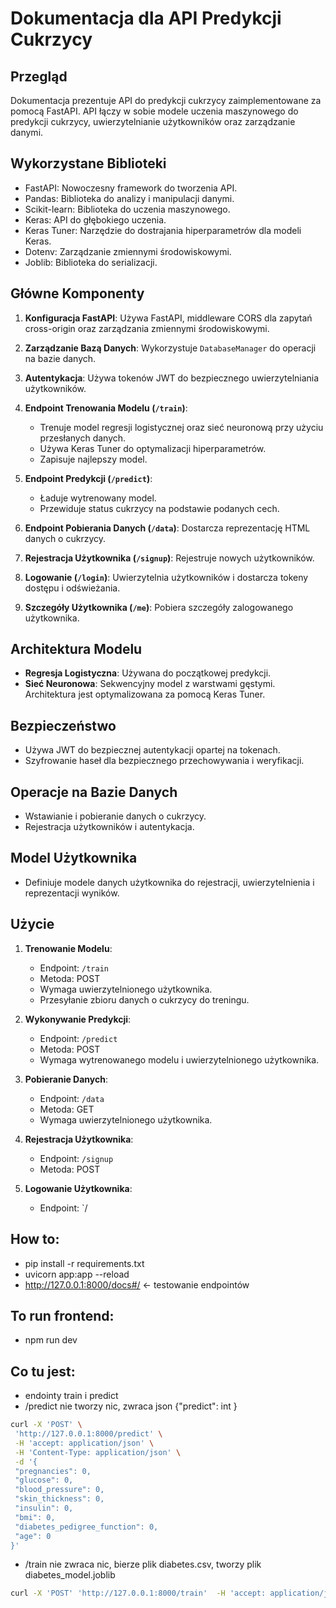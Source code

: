 # Dokumentacja dla API Predykcji Cukrzycy

## Przegląd
Dokumentacja prezentuje API do predykcji cukrzycy zaimplementowane za pomocą FastAPI. API łączy w sobie modele uczenia maszynowego do predykcji cukrzycy, uwierzytelnianie użytkowników oraz zarządzanie danymi.

## Wykorzystane Biblioteki
- FastAPI: Nowoczesny framework do tworzenia API.
- Pandas: Biblioteka do analizy i manipulacji danymi.
- Scikit-learn: Biblioteka do uczenia maszynowego.
- Keras: API do głębokiego uczenia.
- Keras Tuner: Narzędzie do dostrajania hiperparametrów dla modeli Keras.
- Dotenv: Zarządzanie zmiennymi środowiskowymi.
- Joblib: Biblioteka do serializacji.

## Główne Komponenty
1. **Konfiguracja FastAPI**: Używa FastAPI, middleware CORS dla zapytań cross-origin oraz zarządzania zmiennymi środowiskowymi.

2. **Zarządzanie Bazą Danych**: Wykorzystuje `DatabaseManager` do operacji na bazie danych.

3. **Autentykacja**: Używa tokenów JWT do bezpiecznego uwierzytelniania użytkowników.

4. **Endpoint Trenowania Modelu (`/train`)**: 
   - Trenuje model regresji logistycznej oraz sieć neuronową przy użyciu przesłanych danych.
   - Używa Keras Tuner do optymalizacji hiperparametrów.
   - Zapisuje najlepszy model.

5. **Endpoint Predykcji (`/predict`)**:
   - Ładuje wytrenowany model.
   - Przewiduje status cukrzycy na podstawie podanych cech.

6. **Endpoint Pobierania Danych (`/data`)**: Dostarcza reprezentację HTML danych o cukrzycy.

7. **Rejestracja Użytkownika (`/signup`)**: Rejestruje nowych użytkowników.

8. **Logowanie (`/login`)**: Uwierzytelnia użytkowników i dostarcza tokeny dostępu i odświeżania.

9. **Szczegóły Użytkownika (`/me`)**: Pobiera szczegóły zalogowanego użytkownika.

## Architektura Modelu
- **Regresja Logistyczna**: Używana do początkowej predykcji.
- **Sieć Neuronowa**: Sekwencyjny model z warstwami gęstymi. Architektura jest optymalizowana za pomocą Keras Tuner.

## Bezpieczeństwo
- Używa JWT do bezpiecznej autentykacji opartej na tokenach.
- Szyfrowanie haseł dla bezpiecznego przechowywania i weryfikacji.

## Operacje na Bazie Danych
- Wstawianie i pobieranie danych o cukrzycy.
- Rejestracja użytkowników i autentykacja.

## Model Użytkownika
- Definiuje modele danych użytkownika do rejestracji, uwierzytelnienia i reprezentacji wyników.

## Użycie
1. **Trenowanie Modelu**:
   - Endpoint: `/train`
   - Metoda: POST
   - Wymaga uwierzytelnionego użytkownika.
   - Przesyłanie zbioru danych o cukrzycy do treningu.

2. **Wykonywanie Predykcji**:
   - Endpoint: `/predict`
   - Metoda: POST
   - Wymaga wytrenowanego modelu i uwierzytelnionego użytkownika.

3. **Pobieranie Danych**:
   - Endpoint: `/data`
   - Metoda: GET
   - Wymaga uwierzytelnionego użytkownika.

4. **Rejestracja Użytkownika**:
   - Endpoint: `/signup`
   - Metoda: POST

5. **Logowanie Użytkownika**:
   - Endpoint: `/


## How to:
 - pip install -r requirements.txt
 - uvicorn app:app --reload
 - http://127.0.0.1:8000/docs#/ <- testowanie endpointów

## To run frontend:
- npm run dev

## Co tu jest:
 - endointy train i predict 
 - /predict nie tworzy nic, zwraca json {"predict": int }
 ```bash 
 curl -X 'POST' \
  'http://127.0.0.1:8000/predict' \
  -H 'accept: application/json' \
  -H 'Content-Type: application/json' \
  -d '{
  "pregnancies": 0,
  "glucose": 0,
  "blood_pressure": 0,
  "skin_thickness": 0,
  "insulin": 0,
  "bmi": 0,
  "diabetes_pedigree_function": 0,
  "age": 0
}'
 ```
 - /train nie zwraca nic, bierze plik diabetes.csv, tworzy plik diabetes_model.joblib
 ```bash 
 curl -X 'POST' 'http://127.0.0.1:8000/train'  -H 'accept: application/json' -d ''
 ```
